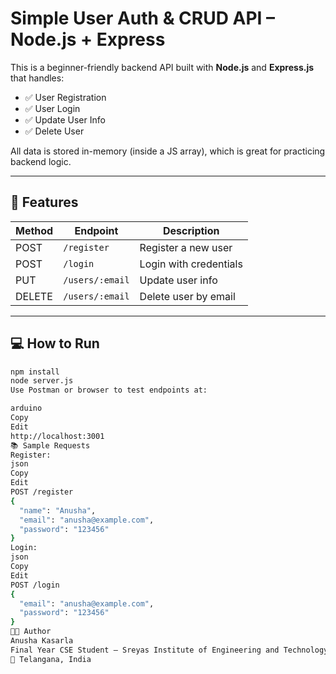 # Simple User Auth & CRUD API – Node.js + Express

This is a beginner-friendly backend API built with **Node.js** and **Express.js** that handles:

- ✅ User Registration
- ✅ User Login
- ✅ Update User Info
- ✅ Delete User

All data is stored in-memory (inside a JS array), which is great for practicing backend logic.

---

## 🚀 Features

| Method | Endpoint             | Description                |
|--------|----------------------|----------------------------|
| POST   | `/register`          | Register a new user        |
| POST   | `/login`             | Login with credentials     |
| PUT    | `/users/:email`      | Update user info           |
| DELETE | `/users/:email`      | Delete user by email       |

---

## 💻 How to Run

```bash
npm install
node server.js
Use Postman or browser to test endpoints at:

arduino
Copy
Edit
http://localhost:3001
📚 Sample Requests
Register:
json
Copy
Edit
POST /register
{
  "name": "Anusha",
  "email": "anusha@example.com",
  "password": "123456"
}
Login:
json
Copy
Edit
POST /login
{
  "email": "anusha@example.com",
  "password": "123456"
}
👩‍💻 Author
Anusha Kasarla
Final Year CSE Student – Sreyas Institute of Engineering and Technology
📍 Telangana, India
